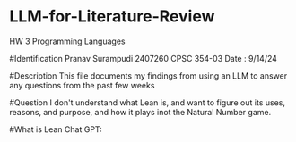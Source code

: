 # LLM-for-Literature-Review
HW 3 Programming Languages

#Identification
Pranav Surampudi
2407260
CPSC 354-03
Date : 9/14/24

#Description
This file documents my findings from using an LLM to answer any questions from the past few weeks

#Question
I don't understand what Lean is, and want to figure out its uses, reasons, and purpose, and how it plays inot the Natural Number game.

#What is Lean
Chat GPT: 
